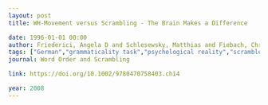 ```yaml
---
layout: post
title: WH-Movement versus Scrambling - The Brain Makes a Difference

date: 1996-01-01 00:00
author: Friederici, Angela D and Schlesewsky, Matthias and Fiebach, Christian J
tags: ["German","grammaticality task","psychological reality","scrambled sentences","theoretical linguistics"]
journal: Word Order and Scrambling

link: https://doi.org/10.1002/9780470758403.ch14

year: 2008
---
```



